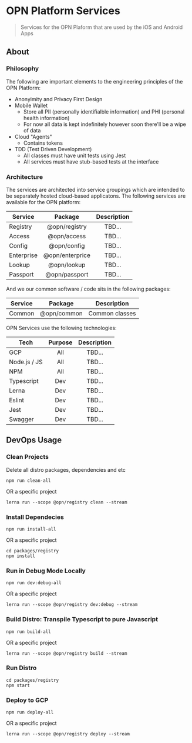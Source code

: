 # OPN Platform Services

> Services for the OPN Plaform that are used by the iOS and Android Apps

## About

### Philosophy

The following are important elements to the engineering principles of the OPN Platform:

- Anonyimity and Privacy First Design
- Mobile Wallet
    - Store all PII (personally identifialble information) and PHI (personal health information)
    - For now all data is kept indefinitely however soon there'll be a wipe of data
- Cloud "Agents"
    - Contains tokens
- TDD (Test Driven Development)
    - All classes must have unit tests using Jest
    - All services must have stub-based tests at the interface

### Architecture

The services are architected into service groupings which are intended to be separately hosted cloud-based applicatons. The following services are available for the OPN platform:

| Service | Package | Description |
|---------|:-----------:|:-----------:|
| Registry | @opn/registry | TBD... |
| Access   | @opn/access   | TBD... |
| Config   | @opn/config   | TBD... |
| Enterprise   | @opn/enterprice   | TBD... |
| Lookup   | @opn/lookup   | TBD... |
| Passport   | @opn/passport   | TBD... |

And we our common software / code sits in the following packages:

| Service | Package | Description |
|---------|:-----------:|:-----------:|
| Common   | @opn/common   | Common classes |

OPN Services use the following technologies:

| Tech | Purpose | Description |
|---------|:-----------:|:-----------:|
| GCP | All | TBD... |
| Node.js / JS | All | TBD... |
| NPM | All | TBD... |
| Typescript | Dev | TBD... |
| Lerna | Dev | TBD... |
| Eslint | Dev | TBD... |
| Jest | Dev | TBD... |
| Swagger | Dev | TBD... |


## DevOps Usage

### Clean Projects

Delete all distro packages, dependencies and etc

```
npm run clean-all
```
OR a specific project
```
lerna run --scope @opn/registry clean --stream
```


### Install Dependecies
```
npm run install-all
```
OR a specific project
```
cd packages/registry
npm install
```


### Run in Debug Mode Locally
```
npm run dev:debug-all
```
OR a specific project
```
lerna run --scope @opn/registry dev:debug --stream
```


### Build Distro: Transpile Typescript to pure Javascript
```
npm run build-all
```
OR a specific project
```
lerna run --scope @opn/registry build --stream
```


### Run Distro
```
cd packages/registry
npm start
```


### Deploy to GCP
```
npm run deploy-all
```
OR a specific project
```
lerna run --scope @opn/registry deploy --stream
```